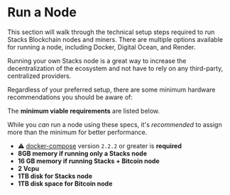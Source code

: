 # Run a Node

This section will walk through the technical setup steps required to run Stacks Blockchain nodes and miners. There are multiple options available for running a node, including Docker, Digital Ocean, and Render.

Running your own Stacks node is a great way to increase the decentralization of the ecosystem and not have to rely on any third-party, centralized providers.

Regardless of your preferred setup, there are some minimum hardware recommendations you should be aware of:

The **minimum viable requirements** are listed below.

While you _can_ run a node using these specs, it's _recommended_ to assign more than the minimum for better performance.

* ⚠️ [docker-compose](https://docs.docker.com/compose/install/) version `2.2.2` or greater is **required**
* **8GB memory if running only a Stacks node**
* **16 GB memory if running Stacks + Bitcoin node**
* **2 Vcpu**
* **1TB disk for Stacks node**
* **1TB disk space for Bitcoin node**
